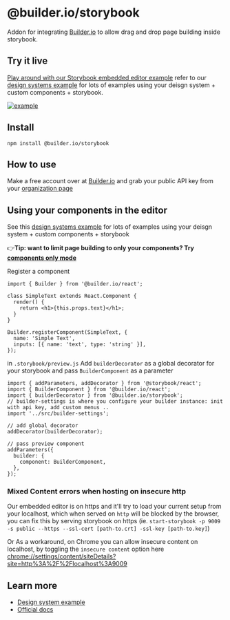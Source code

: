 # @builder.io/storybook

Addon for integrating [Builder.io](https://www.builder.io) to allow drag and drop page building inside storybook.

## Try it live

[Play around with our Storybook embedded editor example](https://builder-storybook.firebaseapp.com/) refer to our [design systems example](/examples/react-design-system) for lots of examples using your deisgn system + custom components + storybook.

<a target="_blank" href="https://builder-storybook.firebaseapp.com/">
<img src="https://user-images.githubusercontent.com/5093430/76154244-ebbe6480-608d-11ea-9dc9-08a59eda220e.gif" alt="example" />
</a>

## Install

`npm install @builder.io/storybook`

## How to use

Make a free account over at [Builder.io](https://www.builder.io/) and grab your public API key from your [organization page](https://builder.io/account/organization)

## Using your components in the editor

See this [design systems example](/examples/react-design-system) for lots of examples using your deisgn system + custom components + storybook

👉**Tip: want to limit page building to only your components? Try [components only mode](https://builder.io/c/docs/guides/components-only-mode)**

Register a component

```tsx
import { Builder } from '@builder.io/react';

class SimpleText extends React.Component {
  render() {
    return <h1>{this.props.text}</h1>;
  }
}

Builder.registerComponent(SimpleText, {
  name: 'Simple Text',
  inputs: [{ name: 'text', type: 'string' }],
});
```

in `.storybook/preview.js`
Add `builderDecorator` as a global decorator for your storybook and pass `BuilderComponent` as a parameter

```tsx
import { addParameters, addDecorator } from '@storybook/react';
import { BuilderComponent } from '@builder.io/react';
import { builderDecorator } from '@builder.io/storybook';
// builder-settings is where you configure your builder instance: init with api key, add custom menus ..
import '../src/builder-settings';

// add global decorator
addDecorator(builderDecorator);

// pass preview component
addParameters({
  builder: {
    component: BuilderComponent,
  },
});
```

### Mixed Content errors when hosting on insecure http

Our embedded editor is on https and it'll try to load your current setup from your localhost, which when served on `http` will be blocked by the browser, you can fix this by serving storybook on https (ie. `start-storybook -p 9009 -s public --https --ssl-cert [path-to.crt] -ssl-key [path-to.key]`)

Or As a workaround, on Chrome you can allow insecure content on localhost, by toggling the `insecure content` option here [chrome://settings/content/siteDetails?site=http%3A%2F%2Flocalhost%3A9009](chrome://settings/content/siteDetails?site=http%3A%2F%2Flocalhost%3A9009)

## Learn more

- [Design system example](/examples/react-design-system)
- [Official docs](https://www.builder.io/c/docs/getting-started)
